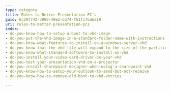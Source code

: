 ```yaml
---
type: category
title: Rules to Better Presentation PC's
guid: 6c20f742-3900-49e2-b374-f61fc7ba6a19
uri: rules-to-better-presentation-pcs
index:
- do-you-know-how-to-setup-a-boot-to-vhd-image
- do-you-put-the-vhd-image-in-a-standard-folder-name-with-instructions
- do-you-know-what-features-to-install-on-a-windows-server-vhd
- do-you-know-that-the-vhd-file-will-expand-to-the-size-of-the-partition-inside-the-vhd-when-you-boot-into-it
- do-you-know-what-standard-software-to-install-on-vhd
- do-you-install-your-video-card-driver-on-your-vhd
- do-you-test-your-presentation-vhd-on-a-projector
- do-you-install-sharepoint-designer-when-using-a-sharepoint-vhd
- do-you-know-how-to-setup-your-outlook-to-send-but-not-receive
- do-you-know-how-to-remove-old-boot-to-vhd-entries

---
```

 

